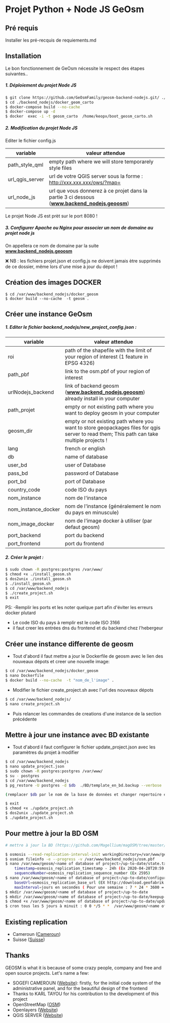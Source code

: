# Projet Python + Node JS GeOsm

## Pré requis

Installer les pré-recquis de requiements.md

## Installation

Le bon fonctionnement de GeOsm nécessite le respect des étapes suivantes..

##### 1. Déploiement du projet Node JS

```sh
$ git clone https://github.com/GeOsmFamily/geosm-backend-nodejs.git/ ./backend_nodejs
$ cd ./backend_nodejs/docker_geom_carto
$ docker-compose build --no-cache
$ docker-compose up -d
$ docker  exec -i -t geosm_carto  /home/keopx/boot_geosm_carto.sh
```

##### 2. Modification du projet Node JS

Editer le fichier config.js

| variable        | valeur attendue                                                                               |
| --------------- | --------------------------------------------------------------------------------------------- |
| path_style_qml  | empty path where we will store temporarely style files                                        |
| url_qgis_server | url de votre QGIS server sous la forme : http://xxx.xxx.xxx/ows/?map=                         |
| url_node_js     | url que vous donnerez à ce projet dans la partie 3 ci dessous (**www.backend_nodejs.geoosm**) |

Le projet Node JS est prèt sur le port 8080 !

##### 3. Configurer Apache ou Nginx pour associer un nom de domaine au projet node js

On appellera ce nom de domaine par la suite **www.backend_nodejs.geoosm**

❌ NB : les fichiers projet.json et config.js ne doivent jamais ètre supprimés de ce dossier, même lors d'une mise à jour du dépot !

## Création des images DOCKER

```
$ cd /var/www/backend_nodejs/docker_geosm
$ docker build --no-cache  -t geosm .
```

## Créer une instance GeOsm

##### 1. Editer le fichier backend_nodejs/new_project_config.json :

| variable            | valeur attendue                                                                                                                           |
| ------------------- | ----------------------------------------------------------------------------------------------------------------------------------------- |
| roi                 | path of the shapefile with the limit of your region of interest (1 feature in EPSG 4326)                                                  |
| path_pbf            | link to the osm.pbf of your region of interest                                                                                            |
| urlNodejs_backend   | link of backend geosm (**www.backend_nodejs.geoosm**) already install in your computer                                                    |
| path_projet         | empty or not existing path where you want to deploy geosm in your computer                                                                |
| geosm_dir           | empty or not existing path where you want to store geopackages files for qgis server to read them; This path can take multiple projects ! |
| lang                | french or english                                                                                                                         |
| db                  | name of database                                                                                                                          |
| user_bd             | user of Database                                                                                                                          |
| pass_bd             | password of Database                                                                                                                      |
| port_bd             | port of Database                                                                                                                          |
| country_code        | code ISO du pays                                                                                                                          |
| nom_instance        | nom de l'instance                                                                                                                         |
| nom_instance_docker | nom de l'instance (généralement le nom du pays en minuscule)                                                                              |
| nom_image_docker    | nom de l'image docker à utiliser (par defaut geosm)                                                                                       |
| port_backend        | port du backend                                                                                                                           |
| port_frontend       | port du frontend                                                                                                                          |

##### 2. Créer le projet :

```sh
$ sudo chown -R postgres:postgres /var/www/
$ chmod +x ./install_geosm.sh
$ dos2unix ./install_geosm.sh
$ ./install_geosm.sh
$ cd /var/www/backend_nodejs
$ ./create_project.sh
$ exit

```

PS: -Remplir les ports et les noter quelque part afin d'éviter les erreurs docker plutard

- Le code ISO du pays à remplir est le code ISO 3166
- il faut creer les entrées dns du frontend et du backend chez l'hebergeur

## Créer une instance differente de geosm

- Tout d'abord il faut mettre a jour le Dockerfile de geosm avec le lien des nouveaux dépots et creer une nouvelle image:

```sh
$ cd /var/www/backend_nodejs/docker_geosm
$ nano Dockerfile
$ docker build --no-cache  -t "nom_de_l'image" .
```

- Modifier le fichier create_project.sh avec l'url des nouveaux dépots

```sh
$ cd /var/www/backend_nodejs/
$ nano create_project.sh
```

- Puis relancer les commandes de creations d'une instance de la section précédente

## Mettre à jour une instance avec BD existante

- Tout d'abord il faut configurer le fichier update_project.json avec les paramètres du projet à modifier

```sh
$ cd /var/www/backend_nodejs
$ nano update_project.json
$ sudo chown -R postgres:postgres /var/www/
$ su - postgres
$ cd /var/www/backend_nodejs
$ pg_restore -U postgres -d $db  ./BD/template_en_bd.backup --verbose

(remplacer $db par le nom de la base de données et changer repertoire en fonction du template de l\'instance)

$ exit
$ chmod +x ./update_project.sh
$ dos2unix ./update_project.sh
$ ./update_project.sh

```

## Pour mettre à jour la BD OSM

```sh
# mettre à jour la BD (https://github.com/Magellium/magOSM/tree/master/database)

$ osmosis --read-replication-interval-init workingDirectory=/var/www/geosm/<name of database of project>/up-to-date
$ osmium fileinfo -e --progress -v /var/www/backend_nodejs/osm.pbf
$ nano /var/www/geosm/<name of database of project>/up-to-date/state.txt
    timestamp=osmosis_replication_timestamp - 24h (Ex 2020-04-28T20:59:03Z - 24h = 2020-04-27T20:59:03Z)
	sequenceNumber=osmosis_replication_sequence_number (Ex 2595)
$ nano /var/www/geosm/<name of database of project>/up-to-date/configuration.txt (le fichier existe déja normalement, il a été crée par la première commande avec osmosis)
    baseUrl=osmosis_replication_base_url (EX http://download.geofabrik.de/africa/cameroon-updates)
    maxInterval=jours en secondes ( Pour une semaine : 7 * 24 * 3600 = 604800)
$ mkdir /var/www/geosm/<name of database of project>/up-to-date
$ mkdir /var/www/geosm/<name of database of project>/up-to-date/keepup-cron-logs/
$ chmod +x /var/www/geosm/<name of database of project>/up-to-date/update_osm_db.sh
$ cron tous les 5 jours à minuit : 0 0 */5 * *  /var/www/geosm/<name of database of project>/up-to-date/update_osm_db.sh > /var/www/geosm/cameroon/up-to-date/keepup-cron-logs/keepup-cron.log 2>&1

```

## Existing replication

- Cameroun ([Cameroun](https://cameroun.geo.sm/))
- Suisse ([Suisse](https://suisse.geo.sm/))

## Thanks

GEOSM is what it is because of some crazy people, company and free and open source projects. Let's name a few:

- SOGEFI CAMEROUN ([Website](http://sogefi.cm)): firstly, for the initial code system of the administrative panel, and for the beautiful design of the frontend
- Thanks to KARL TAYOU for his contribution to the development of this project
- OpenStreetMap ([OSM](http://openstreetmap.org))
- Openlayers ([Website](http://openlayers.com))
- QGIS SERVER ([Website](https://docs.qgis.org/3.4/en/docs/training_manual/qgis_server/index.html))
